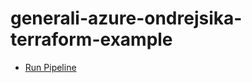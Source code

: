 # generali-azure-ondrejsika-terraform-example

- [Run Pipeline](https://gitlab.sikademo.com/generali/generali-azure-ondrejsika-terraform-example/-/pipelines/new)
